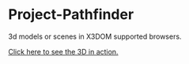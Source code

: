 # Project-Pathfinder
3d models or scenes in X3DOM supported browsers.

<a href="https://dmctruong.000webhostapp.com/graphics_3d.html">Click here to see the 3D in action.</a>

